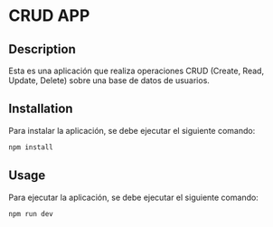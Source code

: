 # CRUD APP

## Description

Esta es una aplicación que realiza operaciones CRUD (Create, Read, Update, Delete) sobre una base de datos de usuarios.

## Installation

Para instalar la aplicación, se debe ejecutar el siguiente comando:

```bash
npm install
```

## Usage

Para ejecutar la aplicación, se debe ejecutar el siguiente comando:

```bash
npm run dev
```
